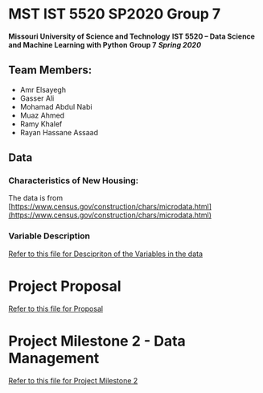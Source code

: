 # MST IST 5520 SP2020 Group 7

**Missouri University of Science and Technology**
**IST  5520 – Data Science and Machine Learning with Python**
**Group 7**
***Spring  2020***

## Team Members:

 - Amr Elsayegh
 - Gasser Ali
 - Mohamad Abdul Nabi
 - Muaz Ahmed
 - Ramy Khalef
 - Rayan Hassane Assaad

## Data

### Characteristics of New Housing:

The data is from [https://www.census.gov/construction/chars/microdata.html](https://www.census.gov/construction/chars/microdata.html)

### Variable Description

<a href="https://github.com/gassergalalali/MST-IST-5520-SP2020-Group-7/blob/master/Milestone%201/Data%20Description.ipynb">Refer to this file for Descipriton of the Variables in the data</a>

# Project Proposal

<a href="https://github.com/gassergalalali/MST-IST-5520-SP2020-Group-7/blob/master/Milestone%201/Project%20Proposal.ipynb">Refer to this file for Proposal</a>

# Project Milestone 2 - Data Management
<a href="https://github.com/gassergalalali/MST-IST-5520-SP2020-Group-7/blob/master/Milestone%202/Project%20Report%20-%20Milestone%202%20.ipynb">Refer to this file for Project Milestone 2</a>

